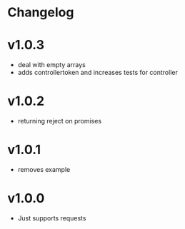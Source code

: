 # Changelog

# v1.0.3
  - deal with empty arrays
  - adds controllertoken and increases tests for controller

# v1.0.2
  - returning reject on promises

# v1.0.1
  - removes example

# v1.0.0
  - Just supports requests
